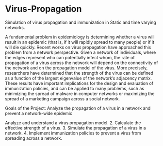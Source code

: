 Virus-Propagation
=================

Simulation of virus propagation and immunization in Static and time varying networks.

A fundamental problem in epidemiology is determining whether a virus will result in an epidemic (that is, if it will 
rapidly spread to many people) or if it will die quickly. Recent works on virus propagation have approached this problem from a network perspective. Given a network of individuals, where the edges represent who can potentially infect whom, the rate of propagation of a virus across the network will depend on the connectivity of the network and on the propagation model of the virus. More precisely, researchers have determined that the strength of the virus can be defined as a function of the largest eigenvalue of the network’s adjacency matrix. These results have important implications for the design and evaluation of immunization policies, and can be applied to many problems, such as minimizing the spread of malware in computer networks or maximizing the spread of a marketing campaign across a social network.

Goals of the Project: Analyze the propagation of a virus in a network and prevent a network-wide epidemic

Analyze and understand a virus propagation model.
2. Calculate the effective strength of a virus.
3. Simulate the propagation of a virus in a network.
4. Implement immunization policies to prevent a virus from spreading across a network.
